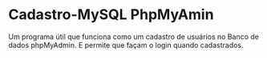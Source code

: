 # Cadastro-MySQL PhpMyAmin

Um programa útil que funciona como um cadastro de usuários no Banco de dados phpMyAdmin. E permite que façam o login quando cadastrados.